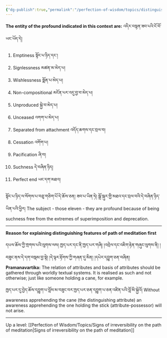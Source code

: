 ```yaml
---
{"dg-publish":true,"permalink":"/perfection-of-wisdom/topics/distinguishing-features-of-the-path-of-meditation-in-this-context-profound/"}
---
```


**The entity of the profound indicated in this context are:** འདིར་བསྟན་ཟབ་པའི་ངོ་བོ་ཡང་ཡོད་དེ།
1. Emptiness སྟོང་པ་ཉིད་དང༌།
2. Signlessness མཚན་མ་མེད་པ།
3. Wishlessness སྨོན་པ་མེད་པ།
4. Non-compositional མངོན་པར་འདུ་བྱ་བ་མེད་པ།
5. Unproduced སྐྱེ་བ་མེད་པ།
6. Unceased འགག་པ་མེད་པ།
7. Separated from attachment འདོད་ཆགས་དང་བྲལ་བ།
8. Cessation འགོག་པ།
9. Pacification ཞི་བ།
10. Suchness དེ་བཞིན་ཉིད།
11. Perfect end ཡང་དག་མཐའ།

སྟོང་པ་ཉིད་ལ་སོགས་པ་བཅུ་གཅིག་པོ་དེ་ཆོས་ཅན། ཟབ་པ་ཡིན་ཏེ། སྒྲོ་སྐུར་གྱི་མཐའ་དང་བྲལ་བའི་དེ་བཞིན་ཉིད་ཡིན་པའི་ཕྱིར།
The subject - those eleven - they are profound because of being suchness free from the extremes of superimposition and deprecation.

---
**Reason for explaining distinguishing features of path of meditation first**

དཔལ་ཆོས་ཀྱི་གྲགས་པའི་ལུགས་ལས། 
ཁྱད་པར་དང་ནི་ཁྱད་པར་གཞི། །འབྲེལ་དང་འཇིག་རྟེན་གཞུང་ལུགས་ནི། །བཟུང་ནས་དེ་དག་བསྡམ་བྱ་སྟེ། །དེ་ལྟར་རྟོགས་ཀྱི་གཞན་དུ་མིན། །དཔེར་དབྱུག་ཅན་བཞིན། 
**Pramanavartika:**
The relation of attributes and basis of attributes should be gathered through worldly textual systems. It is realised as such and not otherwise; just like someone holding a cane, for example.

ཁྱད་པར་དུ་བྱེད་ཆོས་དབྱུག་པ་བློས་མ་བཟུང་བར་ཁྱད་པར་ཅན་དབྱུག་པ་ཅན་འཛིན་པའི་བློ་མི་སྐྱེའོ།
Without awareness apprehending the cane (the distinguishing attribute) an awareness apprehending the one holding the stick (attribute-possessor) will not arise.

---
Up a level: [[Perfection of Wisdom/Topics/Signs of irreversibility on the path of meditation\|Signs of irreversibility on the path of meditation]]